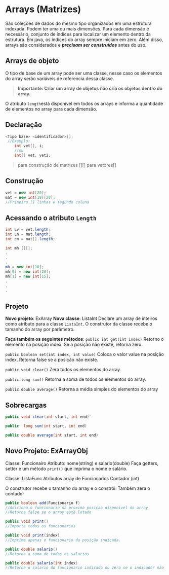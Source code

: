 # Arrays (Matrizes)
São coleções de dados do mesmo tipo organizados em uma estrutura indexada. Podem ter uma ou mais dimensões. Para cada dimensão é necessário, conjunto de índices para localizar um elemento dentro da estrutura.
Em java, os índices do array sempre iniciam em zero. Além disso, arrays são considerados e ***precisam ser construídos*** antes do uso.
## Arrays de objeto
O tipo de base de um array pode ser uma classe, nesse caso os elementos do array serão variáveis de referencia dessa classe.

>**Importante: 
Criar um array de objetos não cria os objetos dentro do array.**

O atributo `length`está disponível em todos os arrays e informa a quantidade de elementos no array para cada dimensão.

## Declaração
```java
<Tipo base> <identificador>[];
 //Exemplo:
	int vet[], i;
	//ou
	int[] vet, vet2;
```
> para construção de matrizes [][] para vetores[]
## Construção
```java
vet = new int[20];
mat = new int[10][20];
//Primeiro [] linhas e segundo coluna
```

## Acessando o atributo `Length`
```java
int Lv = vet.length;
int Ln = mat.length;
int cm = mat[].length;
```

```java
int mh [][];
.
.
.
mh = new int[10];
mh[0] = new int[20];
mh[1] = new int[15];
.
.
.
```
## Projeto
**Novo projeto**: ExArray
**Nova classe**: ListaInt
Declare um array de inteiros como atributo para a classe `ListaInt`. O construtor da classe recebe o tamanho do array por parâmetro.

**Faça também os seguintes métodos**:
`public int get(int index)`
Retorno o elemento na posição index. Se a posição não existe, retorna zero.
	
`public boolean set(int index, int value)`
Coloca o valor value na posição index. Retorna false se a posição não existe.

`public void clear()`
Zera todos os elementos do array.

`public long sum()`
Retorna a soma de todos os elementos do array.

`public double average()`
Retorna a média simples do elementos do array

## Sobrecargas
```java
public void clear(int start, int end)`
```
```java
public  long sum(int start, int end)
```
```java
public double average(int start, int end)
```

## Novo Projeto: ExArrayObj

Classe: Funcionairo
Atributo: nome(string) e salario(double)
Faça getters, setter e um método `print()`
que imprima o nome e salário.

Classe: ListaFunc
Atributos array de Funcionarios
Contador (int)

O construtor recebe o tamanho do array e o constrói. Também zera o contador

```java
public boolean add(Funcionario f)
//Adiciona o funcionario na proxima posiçao disponivel do array
//Retorna false se o array está lotado
```
```java
public void print()
//Importa todos os funcionarios
```
```java
public void print(index)
//Imprime apenas o funcionario da posição indicada.
```
```java
public double salario()
//Retorna a soma de todos os salarios
```
```java
public double salario(int index)
//Retorna o salario do funcionario indicado ou zero se o indicador não é válido.
```

<!--stackedit_data:
eyJoaXN0b3J5IjpbLTEyNDgyODIzMV19
-->